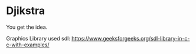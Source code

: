 # Djikstra

You get the idea.


Graphics Library used sdl:
https://www.geeksforgeeks.org/sdl-library-in-c-c-with-examples/
